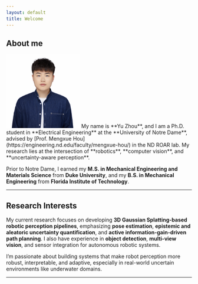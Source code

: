 ```yaml
---
layout: default
title: Welcome
---
```


## About me
<img src="IMG_9336.jpg" width="200" alt="Yu Zhou">
My name is **Yu Zhou**, and I am a Ph.D. student in **Electrical Engineering** at the **University of Notre Dame**, advised by [Prof. Mengxue Hou](https://engineering.nd.edu/faculty/mengxue-hou/) in the ND ROAR lab. My research lies at the intersection of **robotics**, **computer vision**, and **uncertainty-aware perception**.

Prior to Notre Dame, I earned my **M.S. in Mechanical Engineering and Materials Science** from **Duke University**, and my **B.S. in Mechanical Engineering** from **Florida Institute of Technology**.

---

## Research Interests

My current research focuses on developing **3D Gaussian Splatting-based robotic perception pipelines**, emphasizing **pose estimation**, **epistemic and aleatoric uncertainty quantification**, and **active information-gain-driven path planning**. I also have experience in **object detection**, **multi-view vision**, and sensor integration for autonomous robotic systems.

I’m passionate about building systems that make robot perception more robust, interpretable, and adaptive, especially in real-world uncertain environments like underwater domains.

---

